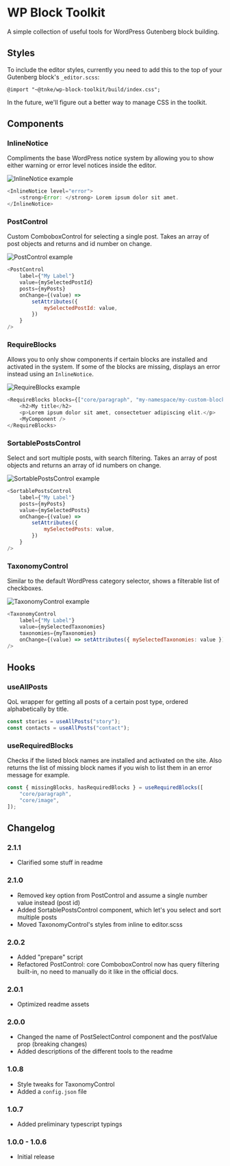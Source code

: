 # WP Block Toolkit

A simple collection of useful tools for WordPress Gutenberg block building.

## Styles

To include the editor styles, currently you need to add this to the top of your Gutenberg block's `_editor.scss`:

`@import "~@tnke/wp-block-toolkit/build/index.css";`

In the future, we'll figure out a better way to manage CSS in the toolkit.

## Components

### InlineNotice

Compliments the base WordPress notice system by allowing you to show either warning or error level notices inside the editor.

![InlineNotice example](assets/InlineNotice-screenshot-01.png)

```javascript
<InlineNotice level="error">
	<strong>Error: </strong> Lorem ipsum dolor sit amet.
</InlineNotice>
```

### PostControl

Custom ComboboxControl for selecting a single post. Takes an array of post objects and returns and id number on change.

![PostControl example](assets/PostControl-screenshot-01.png)

```javascript
<PostControl
	label={"My Label"}
	value={mySelectedPostId}
	posts={myPosts}
	onChange={(value) =>
		setAttributes({
			mySelectedPostId: value,
		})
	}
/>
```

### RequireBlocks

Allows you to only show components if certain blocks are installed and activated in the system. If some of the blocks are missing, displays an error instead using an `InlineNotice`.

![RequireBlocks example](assets/RequireBlocks-screenshot-01.png)

```javascript
<RequireBlocks blocks={["core/paragraph", "my-namespace/my-custom-block"]}>
	<h2>My title</h2>
	<p>Lorem ipsum dolor sit amet, consectetuer adipiscing elit.</p>
	<MyComponent />
</RequireBlocks>
```

### SortablePostsControl

Select and sort multiple posts, with search filtering. Takes an array of post objects and returns an array of id numbers on change.

![SortablePostsControl example](assets/SortablePostsControl-screenshot-01.png)

```javascript
<SortablePostsControl
	label={"My Label"}
	posts={myPosts}
	value={mySelectedPosts}
	onChange={(value) =>
		setAttributes({
			mySelectedPosts: value,
		})
	}
/>
```

### TaxonomyControl

Similar to the default WordPress category selector, shows a filterable list of checkboxes.

![TaxonomyControl example](assets/TaxonomyControl-screenshot-01.png)

```javascript
<TaxonomyControl
	label={"My Label"}
	value={mySelectedTaxonomies}
	taxonomies={myTaxonomies}
	onChange={(value) => setAttributes({ mySelectedTaxonomies: value })}
/>
```

## Hooks

### useAllPosts

QoL wrapper for getting all posts of a certain post type, ordered alphabetically by title.

```javascript
const stories = useAllPosts("story");
const contacts = useAllPosts("contact");
```

### useRequiredBlocks

Checks if the listed block names are installed and activated on the site. Also returns the list of missing block names if you wish to list them in an error message for example.

```javascript
const { missingBlocks, hasRequiredBlocks } = useRequiredBlocks([
	"core/paragraph",
	"core/image",
]);
```

## Changelog

### 2.1.1

- Clarified some stuff in readme

### 2.1.0

- Removed key option from PostControl and assume a single number value instead (post id)
- Added SortablePostsControl component, which let's you select and sort multiple posts
- Moved TaxonomyControl's styles from inline to editor.scss

### 2.0.2

- Added "prepare" script
- Refactored PostControl: core ComboboxControl now has query filtering built-in, no need to manually do it like in the official docs.

### 2.0.1

- Optimized readme assets

### 2.0.0

- Changed the name of PostSelectControl component and the postValue prop (breaking changes)
- Added descriptions of the different tools to the readme

### 1.0.8

- Style tweaks for TaxonomyControl
- Added a `config.json` file

### 1.0.7

- Added preliminary typescript typings

### 1.0.0 - 1.0.6

- Initial release
